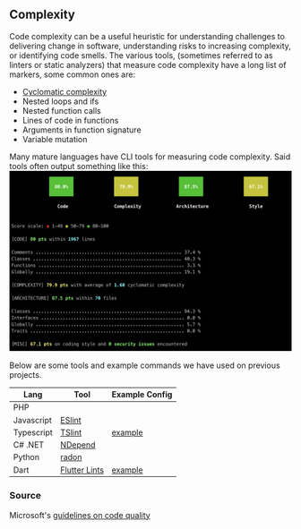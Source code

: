 ## Complexity

Code complexity can be a useful heuristic for understanding challenges to delivering change in software, understanding risks to increasing complexity, or identifying code smells. The various tools, (sometimes referred to as linters or static analyzers) that measure code complexity have a long list of markers, some common ones are:
* [Cyclomatic complexity](https://en.wikipedia.org/wiki/Cyclomatic_complexity)
* Nested loops and ifs
* Nested function calls
* Lines of code in functions
* Arguments in function signature
* Variable mutation

Many mature languages have CLI tools for measuring code complexity. Said tools often output something like this:
![Alt text](complexity.png)

Below are some tools and example commands we have used on previous projects.

| Lang    | Tool | Example Config |
| -------- | ------- | ------- |
| PHP  |  | |
| Javascript | [ESlint](https://eslint.org/) | |
| Typescript | [TSlint](https://palantir.github.io/tslint/) | [example](./tslint.json) |
| C# .NET | [NDepend](https://marketplace.visualstudio.com/items?itemName=PatrickSmacchia.NDepend) | |
| Python | [radon](https://pypi.org/project/radon/) | |
| Dart | [Flutter Lints](https://pub.dev/packages/flutter_lints) | [example](./dart_analysis_options.yaml) |

### Source
Microsoft's [guidelines on code quality](
https://learn.microsoft.com/en-us/visualstudio/code-quality/code-metrics-cyclomatic-complexity?view=vs-2022)
